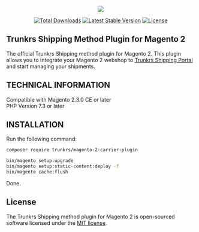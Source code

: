 <p align="center">
  <img src="https://static1.squarespace.com/static/5cb44d76523958d6ab569d39/t/5ce2788262f60d0001cc6580/1587470398362/?format=250w">
</p>
<p align="center">
  <a href="https://packagist.org/packages/trunkrs/magento-2-carrier-plugin"><img src="https://poser.pugx.org/trunkrs/magento-2-carrier-plugin/downloads" alt="Total Downloads"></a>
  <a href="https://packagist.org/packages/trunkrs/magento-2-carrier-plugin"><img src="https://poser.pugx.org/trunkrs/magento-2-carrier-plugin/v/stable" alt="Latest Stable Version"></a>
  <a href="https://packagist.org/packages/trunkrs/magento-2-carrier-plugin"><img src="https://poser.pugx.org/trunkrs/magento-2-carrier-plugin/license" alt="License"></a>
</p>

## Trunkrs Shipping Method Plugin for Magento 2

The official Trunkrs Shipping method plugin for Magento 2. 
This plugin allows you to integrate your Magento 2 webshop to [Trunkrs Shipping Portal](https://portal.trunkrs.app/) and start managing your shipments.

## TECHNICAL INFORMATION

Compatible with Magento 2.3.0 CE or later  
PHP Version 7.3 or later

## INSTALLATION

Run the following command: 
```bash
composer require trunkrs/magento-2-carrier-plugin
```

```bash
bin/magento setup:upgrade  
bin/magento setup:static-content:deploy -f  
bin/magento cache:flush
```  

Done.

## License
The Trunkrs Shipping method plugin for Magento 2 is open-sourced software licensed under the [MIT license](https://opensource.org/licenses/MIT).
